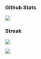 ### Github Stats 

![](http://github-profile-summary-cards.vercel.app/api/cards/stats?username=fescii&theme=github_dark)

<h3>Streak</h3>

![](https://github-readme-stats.vercel.app/api?username=fescii&theme=dark&hide_border=false&include_all_commits=false&count_private=true)

[![](https://visitcount.itsvg.in/api?id=fescii&label=Profile%20Views&color=0&icon=6&pretty=false)](https://visitcount.itsvg.in)


